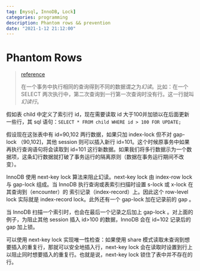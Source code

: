 ```yaml
---
tag: [mysql, InnoDB, Lock]
categories: programming
description: Phantom rows && prevention
date: "2021-1-12 21:12:00"
---
```


# Phantom Rows

> [reference](https://dev.mysql.com/doc/refman/5.7/en/innodb-next-key-locking.html)
>
> 在一个事务中执行相同的查询得到不同的数据谓之为*幻读*。比如：在一个 SELECT 两次执行中，第二次查询到一行第一次查询时没有行。这一行就叫*幻读行*。

假如表 child 中定义了索引行 id，现在需要读取 id 大于100并加锁以在后面更新一些行，其 sql 语句：`SELECT * FROM child WHERE id > 100 FOR UPDATE;`

假设现在这张表中有 id=90,102 两行数据，如果只加 index-lock 但不对 gap-lock （90,102]，其他 session 则可以插入新行 id=101。这个时候原事务中如果再执行查询语句将会读取到 id=101 这行新数据。如果我们将多行数据示为一个数据项，这条幻行数据就打破了事务运行的隔离原则（数据在事务运行期间不改变）。

InnoDB 使用 next-key lock 算法来阻止幻读。next-key lock 由 index-row lock 与 gap-lock 组成。当 InnoDB 执行查询或表索引扫描时设置 s-lock 或 x-lock 在其查询到（encounter）的 索引记录（index-record）上。因此这个 row-level lock 实际就是 index-record lock。此外还有一个 gap-lock 加在记录前的 gap 。

当 InnoDB 扫描一个索引时，也会在最后一个记录之后加上 gap-lock 。对上面的例子，为阻止其他 session 插入 id>100 的数据，InnoDB 会在 id=102 记录后的 gap 加上锁。

可以使用 next-key lock 实现唯一性检查：如果使用 share 模式读取未查询到想要插入的重复行，那就可以安全地插入行，next-key lock 会在读取时设置到行上以阻止同时想要插入的重复行。也就是说，next-key lock 锁住了表中并不存在的行。